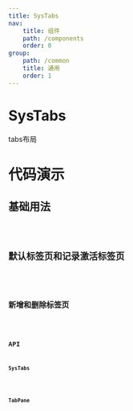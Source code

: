 ```yaml
---
title: SysTabs
nav:
    title: 组件
    path: /components
    order: 0
group:
    path: /common
    title: 通用
    order: 1
---
```


# SysTabs

tabs布局

# 代码演示

## 基础用法

<code src="./demo/Basic.tsx">

## 默认标签页和记录激活标签页

<code src="./demo/DeFaultIndex.tsx">

## 新增和删除标签页

<code src="./demo/AddAndRemove.tsx" title="新增和删除标签页"
desc='新增和删除标签页由外部程序自己控制'>

## API

### SysTabs
<API src="./SysTabs.tsx" hideTitle></API>

### TabPane
<API src="./TabPane.tsx" hideTitle></API>
